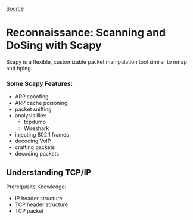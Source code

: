[Source](https://www.hackers-arise.com/single-post/2017/01/16/Reconnaissance-Scanning-and-DoSing-with-Scapy)

# Reconnaissance: Scanning and DoSing with Scapy

Scapy is a flexible, customizable packet manipulation tool similar to nmap and hping.

### Some Scapy Features:
  * ARP spoofing
  * ARP cache poisoning
  * packet sniffing
  * analysis like:
    * tcpdump
    * Wireshark
  * injecting 802.1 frames
  * decoding VoIP
  * crafting packets
  * decoding packets


## Understanding TCP/IP

Prerequisite Knowledge:
  * IP header structure
  * TCP header structure
  * TCP packet

